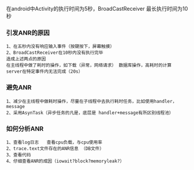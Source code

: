 在android中Activity的执行时间为5秒，BroadCastReceiver 最长执行时间为10秒
### 引发ANR的原因
    1、在五秒内没有响应输入事件（按键按下，屏幕触摸）
    2、BroadCastReceiver在10秒内没有执行完毕 
    造成上述两点的原因
    在主线程中做了耗时的操作，如下载（异常，网络请求） 数据库操作，高耗时的计算
    server在特定事件内无法完成（20s）
### 避免ANR
    1、减少在主线程中做耗时操作，尽量在子线程中去执行耗时任务，比如使用handler，message
    2、采用AsynTask（异步任务的凡是，底层是 handler+message有所区别线程池）
### 如何分析ANR
    1、查看log日志   查看cpu负载，与cpu使用率
    2、trace.text文件存在的ANR信息 （DB文件）
    3、查看代码
    4、仔细查看ANR的成因（iowait?block?memoryleak?）
    
    